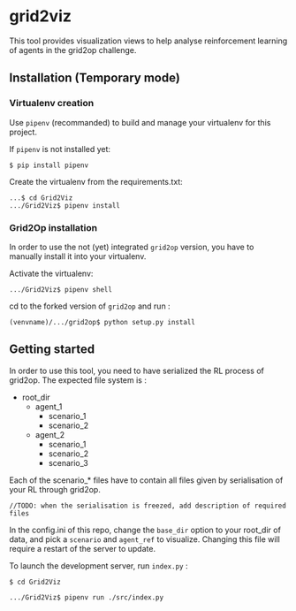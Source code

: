 # grid2viz

This tool provides visualization views to help analyse reinforcement learning of agents in the grid2op challenge.

## Installation (Temporary mode)

### Virtualenv creation

Use `pipenv` (recommanded) to build and manage your virtualenv for this project.

If `pipenv` is not installed yet:

`$ pip install pipenv`

Create the virtualenv from the requirements.txt:

```
...$ cd Grid2Viz
.../Grid2Viz$ pipenv install
```


### Grid2Op installation

In order to use the not (yet) integrated `grid2op` version, you have to manually install it into your virtualenv.

Activate the virtualenv:

`.../Grid2Viz$ pipenv shell`

cd to the forked version of `grid2op` and run : 

`(venvname)/.../grid2op$ python setup.py install`

## Getting started

In order to use this tool, you need to have serialized the RL process of grid2op. The expected file system is :
- root_dir
    - agent_1
        - scenario_1
        - scenario_2
    - agent_2
        - scenario_1
        - scenario_2
        - scenario_3

Each of the scenario_* files have to contain all files given by serialisation of your RL through grid2op.

`//TODO: when the serialisation is freezed, add description of required files`

In the config.ini of this repo, change the `base_dir` option to your root_dir of data, and pick a `scenario` and `agent_ref` to visualize.
Changing this file will require a restart of the server to update.

To launch the development server, run `index.py` :

`$ cd Grid2Viz`

`.../Grid2Viz$ pipenv run ./src/index.py`
